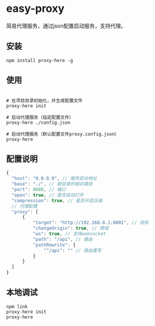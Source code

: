 # easy-proxy


简易代理服务，通过json配置启动服务，支持代理。

## 安装

```shell
npm install proxy-here -g
```

## 使用


```shell

# 在项目目录初始化，并生成配置文件
proxy-here init

# 启动代理服务（指定配置文件）
proxy-here ./config.json

# 启动代理服务（默认配置文件proxy.config.json）
proxy-here

```
## 配置说明

```js
{
  "host": "0.0.0.0", // 服务启动地址
  "base": "./", // 根目录的相对路径
  "port": 8080, // 端口
  "open": true, // 是否自动打开
  "compression": true, // 是否开启压缩
  // 代理配置
  "proxy": [
      {
          "target": "http://192.168.0.1:8001", // 目标
          "changeOrigin": true, // 跨域
          "ws": true, // 支持websocket
          "path": "/api", // 路由
          "pathRewrite": {
              "^/api": "" // 路由重写
          }
      }
  ]
}

```

## 本地调试

```shell
npm link
proxy-here init
proxy-here
```

